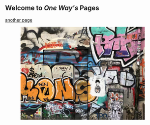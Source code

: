 ## Welcome to *One Way's* Pages

[another page](./another-1.html)

<center>
 <img src='img/wall.jpg' width= 80%>
</center>


